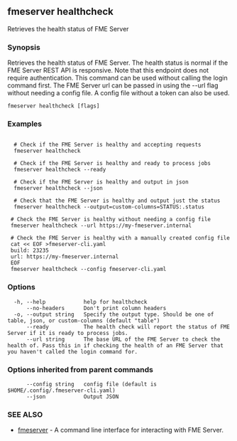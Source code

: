 ## fmeserver healthcheck

Retrieves the health status of FME Server

### Synopsis

Retrieves the health status of FME Server. The health status is normal if the FME Server REST API is responsive. Note that this endpoint does not require authentication. This command can be used without calling the login command first. The FME Server url can be passed in using the --url flag without needing a config file. A config file without a token can also be used.

```
fmeserver healthcheck [flags]
```

### Examples

```

  # Check if the FME Server is healthy and accepting requests
  fmeserver healthcheck
		
  # Check if the FME Server is healthy and ready to process jobs
  fmeserver healthcheck --ready
		
  # Check if the FME Server is healthy and output in json
  fmeserver healthcheck --json
  
  # Check that the FME Server is healthy and output just the status
  fmeserver healthcheck --output=custom-columns=STATUS:.status
  
 # Check the FME Server is healthy without needing a config file
 fmeserver healthcheck --url https://my-fmeserver.internal
 
 # Check the FME Server is healthy with a manually created config file
 cat << EOF >fmeserver-cli.yaml
 build: 23235
 url: https://my-fmeserver.internal
 EOF
 fmeserver healthcheck --config fmeserver-cli.yaml
```

### Options

```
  -h, --help            help for healthcheck
      --no-headers      Don't print column headers
  -o, --output string   Specify the output type. Should be one of table, json, or custom-columns (default "table")
      --ready           The health check will report the status of FME Server if it is ready to process jobs.
      --url string      The base URL of the FME Server to check the health of. Pass this in if checking the health of an FME Server that you haven't called the login command for.
```

### Options inherited from parent commands

```
      --config string   config file (default is $HOME/.config/.fmeserver-cli.yaml)
      --json            Output JSON
```

### SEE ALSO

* [fmeserver](fmeserver.md)	 - A command line interface for interacting with FME Server.

